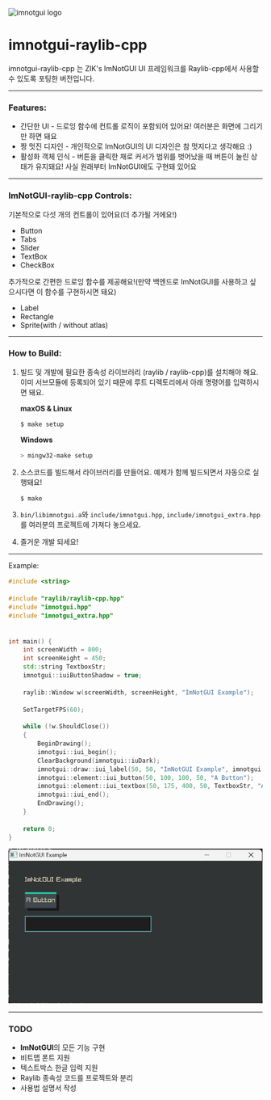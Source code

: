 ![imnotgui logo](https://TandyRum1024.github.io/imnotgui_huge.png)

# imnotgui-raylib-cpp

imnotgui-raylib-cpp 는 ZIK's ImNotGUI UI 프레임워크를 Raylib-cpp에서 사용할 수 있도록 포팅한 버전입니다.

---

### Features:

* 간단한 UI - 드로잉 함수에 컨트롤 로직이 포함되어 있어요! 여러분은 화면에 그리기만 하면 돼요
* 짱 멋진 디자인 - 개인적으로 ImNotGUI의 UI 디자인은 참 멋지다고 생각해요 :)
* 활성화 객체 인식 - 버튼을 클릭한 채로 커서가 범위를 벗어났을 때 버튼이 눌린 상태가 유지돼요! 사실 원래부터 ImNotGUI에도 구현돼 있어요

---

### ImNotGUI-raylib-cpp Controls:

기본적으로 다섯 개의 컨트롤이 있어요(더 추가될 거에요!)

* Button
* Tabs
* Slider
* TextBox
* CheckBox

추가적으로 간편한 드로잉 함수를 제공해요!(만약 백엔드로 ImNotGUI를 사용하고 싶으시다면 이 함수를 구현하시면 돼요)

- Label
- Rectangle
- Sprite(with / without atlas)

---

### How to Build:

1. 빌드 및 개발에 필요한 종속성 라이브러리 (raylib / raylib-cpp)를 설치해야 해요. 이미 서브모듈에 등록되어 있기 때문에 루트 디렉토리에서 아래 명령어를 입력하시면 돼요.

   **maxOS & Linux**

   ```bash
   $ make setup
   ```

   **Windows**

   ```powershell
   > mingw32-make setup
   ```

2. 소스코드를 빌드해서 라이브러리를 만들어요. 예제가 함께 빌드되면서 자동으로 실행돼요!

   ```bash
   $ make
   ```

3. `bin/libimnotgui.a`와 `include/imnotgui.hpp`, `include/imnotgui_extra.hpp`를 여러분의 프로젝트에 가져다 놓으세요.

4. 즐거운 개발 되세요!

---

Example:

```cpp
#include <string>

#include "raylib/raylib-cpp.hpp"
#include "imnotgui.hpp"
#include "imnotgui_extra.hpp"


int main() {
    int screenWidth = 800;
    int screenHeight = 450;
    std::string TextboxStr;
    imnotgui::iuiButtonShadow = true;

    raylib::Window w(screenWidth, screenHeight, "ImNotGUI Example");

    SetTargetFPS(60);
    
    while (!w.ShouldClose())
    {
        BeginDrawing();
        imnotgui::iui_begin();
        ClearBackground(imnotgui::iuDark);
        imnotgui::draw::iui_label(50, 50, "ImNotGUI Example", imnotgui::iuCream);
        imnotgui::element::iui_button(50, 100, 100, 50, "A Button");
        imnotgui::element::iui_textbox(50, 175, 400, 50, TextboxStr, "A Textbox");
        imnotgui::iui_end();
        EndDrawing();
    }

    return 0;
}
```

![ex1](example1.png)

---

### TODO

- **ImNotGUI**의 모든 기능 구현
- 비트맵 폰트 지원
- 텍스트박스 한글 입력 지원
- Raylib 종속성 코드를 프로젝트와 분리
- 사용법 설명서 작성
